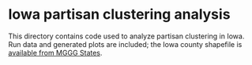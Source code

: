 # Iowa partisan clustering analysis

This directory contains code used to analyze partisan clustering in Iowa. Run data and generated plots are included; the Iowa county shapefile is [available from MGGG States](https://github.com/mggg-states/IA-shapefiles).
